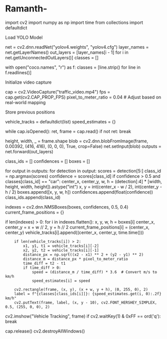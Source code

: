 # Ramanth-
import cv2 import numpy as np import time from collections import defaultdict

Load YOLO Model

net = cv2.dnn.readNet("yolov4.weights", "yolov4.cfg") layer_names = net.getLayerNames() out_layers = [layer_names[i - 1] for i in net.getUnconnectedOutLayers()] classes = []

with open("coco.names", "r") as f: classes = [line.strip() for line in f.readlines()]

Initialize video capture

cap = cv2.VideoCapture("traffic_video.mp4") fps = cap.get(cv2.CAP_PROP_FPS) pixel_to_meter_ratio = 0.04  # Adjust based on real-world mapping

Store previous positions

vehicle_tracks = defaultdict(list) speed_estimates = {}

while cap.isOpened(): ret, frame = cap.read() if not ret: break

height, width, _ = frame.shape
blob = cv2.dnn.blobFromImage(frame, 0.00392, (416, 416), (0, 0, 0), True, crop=False)
net.setInput(blob)
outputs = net.forward(out_layers)

class_ids = []
confidences = []
boxes = []

for output in outputs:
    for detection in output:
        scores = detection[5:]
        class_id = np.argmax(scores)
        confidence = scores[class_id]
        if confidence > 0.5 and classes[class_id] == "car":
            center_x, center_y, w, h = (detection[:4] * [width, height, width, height]).astype("int")
            x, y = int(center_x - w / 2), int(center_y - h / 2)
            boxes.append([x, y, w, h])
            confidences.append(float(confidence))
            class_ids.append(class_id)

indexes = cv2.dnn.NMSBoxes(boxes, confidences, 0.5, 0.4)
current_frame_positions = {}

if len(indexes) > 0:
    for i in indexes.flatten():
        x, y, w, h = boxes[i]
        center_x, center_y = x + w // 2, y + h // 2
        current_frame_positions[i] = (center_x, center_y)
        vehicle_tracks[i].append((center_x, center_y, time.time()))
        
        if len(vehicle_tracks[i]) > 2:
            x1, y1, t1 = vehicle_tracks[i][-2]
            x2, y2, t2 = vehicle_tracks[i][-1]
            distance_px = np.sqrt((x2 - x1) ** 2 + (y2 - y1) ** 2)
            distance_m = distance_px * pixel_to_meter_ratio
            time_diff = t2 - t1
            if time_diff > 0:
                speed = (distance_m / time_diff) * 3.6  # Convert m/s to km/h
                speed_estimates[i] = speed
                
        cv2.rectangle(frame, (x, y), (x + w, y + h), (0, 255, 0), 2)
        label = f"{classes[class_ids[i]]}: {speed_estimates.get(i, 0):.2f} km/h"
        cv2.putText(frame, label, (x, y - 10), cv2.FONT_HERSHEY_SIMPLEX, 0.5, (255, 0, 0), 2)

cv2.imshow("Vehicle Tracking", frame)
if cv2.waitKey(1) & 0xFF == ord('q'):
    break

cap.release() cv2.destroyAllWindows()

